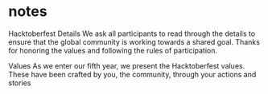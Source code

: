 # notes 
Hacktoberfest Details
We ask all participants to read through the details to ensure that the global community is working towards a shared goal. Thanks for honoring the values and following the rules of participation.

Values
As we enter our fifth year, we present the Hacktoberfest values. These have been crafted by you, the community, through your actions and stories
